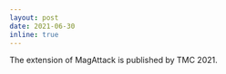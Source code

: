 ```yaml
---
layout: post
date: 2021-06-30
inline: true
---
```


The extension of MagAttack is published by TMC 2021.
